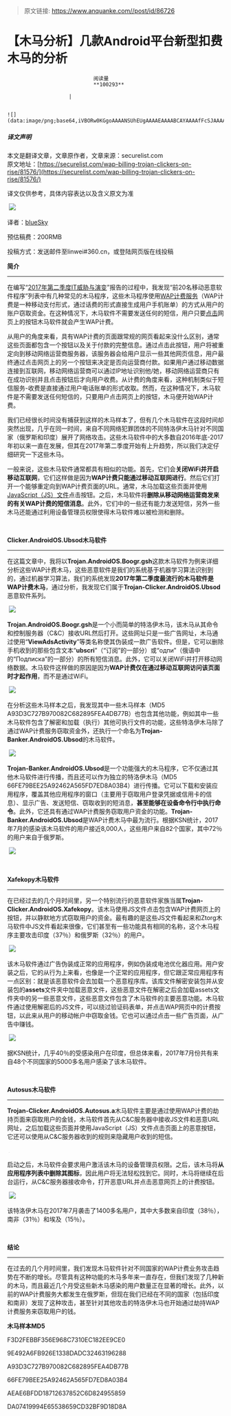 > 原文链接: https://www.anquanke.com//post/id/86726 


# 【木马分析】几款Android平台新型扣费木马的分析


                                阅读量   
                                **100293**
                            
                        |
                        
                                                                                                                                    ![](data:image/png;base64,iVBORw0KGgoAAAANSUhEUgAAAAEAAAABCAYAAAAfFcSJAAAAAXNSR0IArs4c6QAAAARnQU1BAACxjwv8YQUAAAAJcEhZcwAADsQAAA7EAZUrDhsAAAANSURBVBhXYzh8+PB/AAffA0nNPuCLAAAAAElFTkSuQmCC)
                                                                                            



##### 译文声明

本文是翻译文章，文章原作者，文章来源：securelist.com
                                <br>原文地址：[https://securelist.com/wap-billing-trojan-clickers-on-rise/81576/](https://securelist.com/wap-billing-trojan-clickers-on-rise/81576/)

译文仅供参考，具体内容表达以及含义原文为准

 [![](https://p2.ssl.qhimg.com/t01a3c07373e8650e5a.png)](https://p2.ssl.qhimg.com/t01a3c07373e8650e5a.png)



译者：[blueSky](http://bobao.360.cn/member/contribute?uid=1233662000)

预估稿费：200RMB

投稿方式：发送邮件至linwei#360.cn，或登陆网页版在线投稿



**简介**

****

在编写“[2017年第二季度IT威胁与演变](https://securelist.com/it-threat-evolution-q2-2017/79354/)”报告的过程中，我发现“前20名移动恶意软件程序”列表中有几种常见的木马程序，这些木马程序使用[WAP计费服务](https://en.wikipedia.org/wiki/WAP_billing)（WAP计费是一种移动支付形式，通过话费的形式直接生成用户手机账单）的方式从用户的账户窃取资金。在这种情况下，木马软件不需要发送任何的短信，用户只要[点击](https://securelist.com/threats/trojan-clicker/?utm_source=securelist&amp;utm_medium=blog)网页上的按钮木马软件就会产生WAP计费。

从用户的角度来看，具有WAP计费的页面跟常规的网页看起来没什么区别，通常这些页面都包含一个按钮以及关于付款的完整信息。通过点击此按钮，用户将被重定向到移动网络运营商服务器，该服务器会给用户显示一些其他网页信息，用户最终通过点击网页上的另一个按钮来决定是否向运营商付款。如果用户通过移动数据连接到互联网，移动网络运营商可以通过IP地址识别他/她，移动网络运营商只有在成功识别并且点击按钮后才向用户收费。从计费的角度来看，这种机制类似于短信服务-收费是直接通过用户电话账单的形式收取。然而，在这种情况下，木马软件是不需要发送任何短信的，只要用户点击网页上的按钮，木马便开始WAP计费。

我们已经很长时间没有捕获到这样的木马样本了，但有几个木马软件在这段时间却突然出现，几乎在同一时间，来自不同网络犯罪团体的不同特洛伊木马针对不同国家（俄罗斯和印度）展开了网络攻击。这些木马软件中的大多数自2016年底-2017年初以来一直在发展，但其在2017年第二季度开始有上升趋势，所以我们决定仔细研究一下这些木马。

一般来说，这些木马软件通常都具有相似的功能。首先，它们会**关闭WiFi并开启移动互联网**，它们这样做是因为**WAP计费只能通过移动互联网进行**。然后它们打开一个能够重定向到WAP计费页面的URL。通常，木马加载这些页面并使用[JavaScript（JS）文件](https://securelist.com/threats/javascript-glossary/?utm_source=securelist&amp;utm_medium=blog)点击按钮。之后，木马软件将**删除从移动网络运营商发来的有关WAP计费的短信消息**。此外，它们中的一些还有能力发送短信，另外一些木马还能通过利用设备管理员权限使得木马软件难以被检测和删除。

**<br>**

**Clicker.AndroidOS.Ubsod木马软件**

****

在这篇文章中，我将以**Trojan.AndroidOS.Boogr.gsh**这款木马软件为例来详细分析这些WAP计费木马，这些恶意软件是我们的系统基于机器学习算法识别到的，通过机器学习算法，我们的系统发现**2017年第二季度最流行的木马软件是WAP计费木马**，通过分析，我发现它们属于**Trojan-Clicker.AndroidOS.Ubsod**恶意软件系列。

 [![](https://p2.ssl.qhimg.com/t0107f29bd373014d70.png)](https://p2.ssl.qhimg.com/t0107f29bd373014d70.png)

**Trojan.AndroidOS.Boogr.gsh**是一个小而简单的特洛伊木马，该木马从其命令和控制服务器（C&amp;C）接收URL然后打开。这些网址只是一些广告网址，木马通过使用“**ViewAdsActivity**”等类名称使其伪装成一款广告软件。但是，它可以删除手机收到的那些包含文本“**ubscri**”（“订阅”的一部分）或“одпи”（俄语中的“Подписка”的一部分）的所有短信消息。此外，它可以关闭WiFi并打开移动网络数据。木马软件这样做的原因是因为**WAP计费仅在通过移动互联网访问该页面时才起作用**，而不是通过WiFi。

 [![](https://p5.ssl.qhimg.com/t01ee6177f665c734de.png)](https://p5.ssl.qhimg.com/t01ee6177f665c734de.png)

在分析这些木马样本之后，我发现其中一些木马样本（MD5 A93D3C727B970082C682895FEA4DB77B）也包含其他功能，例如其中一些木马软件包含了解密和加载（执行）其他可执行文件的功能，这些特洛伊木马除了通过WAP计费服务窃取资金外，还执行一个命名为**Trojan-Banker.AndroidOS.Ubsod**的木马软件。

 [![](https://p5.ssl.qhimg.com/t0162cb9ad4a0806348.png)](https://p5.ssl.qhimg.com/t0162cb9ad4a0806348.png)

**Trojan-Banker.AndroidOS.Ubsod**是一个功能强大的木马程序，它不仅通过其他木马软件进行传播，而且还可以作为独立的特洛伊木马（MD5 66FE79BEE25A92462A565FD7ED8A03B4）进行传播。它可以下载和安装应用程序，覆盖其他应用程序的窗口（主要用于窃取用户登录凭据或信用卡的信息）、显示广告、发送短信、窃取收到的短消息，**甚至能够在设备命令行中执行命令**。此外，它还具有通过WAP计费服务窃取用户资金的功能。**Trojan-Banker.AndroidOS.Ubsod**是WAP计费木马中最为流行。根据KSN统计，2017年7月的感染该木马软件的用户接近8,000人，这些用户来自82个国家，其中72％的用户来自于俄罗斯。

 [![](https://p4.ssl.qhimg.com/t0140991c4737a7a7b1.png)](https://p4.ssl.qhimg.com/t0140991c4737a7a7b1.png)

<br>

**Xafekopy木马软件**

****

在已经过去的几个月时间里，另一个特别流行的恶意软件家族当属**Trojan-Clicker.AndroidOS.Xafekopy**。该木马使用JS文件点击包含WAP计费网页上的按钮，并以静默地方式窃取用户的资金。最有趣的是这些JS文件看起来和Ztorg木马软件中JS文件看起来很像，它们甚至有一些功能具有相同的名称，这个木马程序主要攻击印度（37％）和俄罗斯（32％）的用户。

 [![](https://p2.ssl.qhimg.com/t01da58644e8b197158.png)](https://p2.ssl.qhimg.com/t01da58644e8b197158.png)

该木马软件通过广告伪装成正常的应用程序，例如伪装成电池优化器应用。用户安装之后，它的从行为上来看，也像是一个正常的应用程序，但它跟正常应用程序有一点区别：就是该恶意软件会去加载一个恶意程序库。该库文件解密安装包并从安装包的**assets**文件夹中加载恶意文件，这些恶意文件在解密之后会加载assets文件夹中的另一些恶意文件，这些恶意文件包含了木马软件的主要恶意功能。木马软件通过使用解密后的JS文件，可以绕过验证码表单，并点击WAP网页中的计费按钮，以此来从用户的移动帐户中窃取金钱。它也可以通过点击一些广告页面，从广告中赚钱。

 [![](https://p0.ssl.qhimg.com/t01d09bf646ccc8111c.png)](https://p0.ssl.qhimg.com/t01d09bf646ccc8111c.png)

据KSN统计，几乎40％的受感染用户在印度，但总体来看，2017年7月份共有来自48个不同国家的5000多名用户感染了该木马软件。

<br>

**Autosus木马软件**

****

**Trojan-Clicker.AndroidOS.Autosus.a**木马软件主要是通过使用WAP计费的劫持页面来窃取用户的金钱，木马软件首先从C&amp;C服务器中接收JS文件和恶意URL网址，之后加载这些页面并使用JavaScript（JS）文件点击页面上的恶意按钮，它还可以使用从C&amp;C服务器收到的规则来隐藏用户收到的短信。

 [![](data:image/png;base64,iVBORw0KGgoAAAANSUhEUgAAAAEAAAABCAYAAAAfFcSJAAAAAXNSR0IArs4c6QAAAARnQU1BAACxjwv8YQUAAAAJcEhZcwAADsQAAA7EAZUrDhsAAAANSURBVBhXYzh8+PB/AAffA0nNPuCLAAAAAElFTkSuQmCC)](https://p2.ssl.qhimg.com/t01827210717223a963.png)

启动之后，木马软件会要求用户激活该木马的设备管理员权限。之后，该木马将**从应用程序列表中删除其图标**，因此用户将无法轻松找到它。同时，木马将继续在后台运行，从C&amp;C服务器接收命令，打开恶意URL并点击恶意网页上的计费按钮。

 [![](https://p3.ssl.qhimg.com/t018891d308bfedfa71.png)](https://p3.ssl.qhimg.com/t018891d308bfedfa71.png)

该特洛伊木马在2017年7月袭击了1400多名用户，其中大多数来自印度（38％），南非（31％）和埃及（15％）。

<br>

**结论**

****

在过去的几个月时间里，我们发现木马软件针对不同国家的WAP计费业务攻击趋势在不断的增长。尽管具有这种功能的木马多年来一直存在，但我们发现了几种新的木马，而且最近几个月受这些新木马感染的用户数量正在显著的增长。此外，以前的WAP计费服务大都发生在俄罗斯，但现在我们已经在不同的国家（包括印度和南非）发现了这种攻击，甚至针对其他攻击的特洛伊木马也开始通过劫持WAP计费服务来窃取用户的钱。

**木马样本MD5**

F3D2FEBBF356E968C7310EC182EE9CE0

9E492A6FB926E1338DADC32463196288

A93D3C727B970082C682895FEA4DB77B

66FE79BEE25A92462A565FD7ED8A03B4

AEAE6BFDD18712637852C6D824955859

DA07419994E65538659CD32BF9D18D8A
